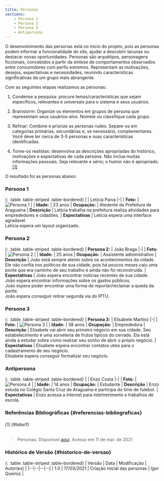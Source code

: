 ```yaml
---
title: Personas
sections:
    - Persona 1
    - Persona 2
    - Persona 3
    - Antipersona
---
```


O desenvolvimento das personas está no início do projeto, pois as personas podem informar a funcionalidade do site, ajudar a descobrir lacunas ou destacar novas oportunidades.
Personas são arquétipos, personagens ficcionais, concebidos a partir da síntese de comportamentos observados entre consumidores com perfis extremos. Representam as motivações, desejos, expectativas e necessidades, reunindo características significativas de um grupo mais abrangente.

Com as seguintes etapas realizamos as personas:
1. Condense a pesquisa: procure temas/características que sejam específicos, relevantes e universais para o sistema e seus usuários.

2. Brainstorm: Organize os elementos em grupos de persona que representam seus usuários-alvo. Nomeie ou classifique cada grupo.

3. Refinar: Combine e priorize as personas rudes. Separe-os em categorias primárias, secundárias e, se necessário, complementares. Você deve ter cerca de 3-5 personas e suas características identificadas.

4. Torne-os realistas: desenvolva as descrições apropriadas do histórico, motivações e expectativas de cada persona. Não inclua muitas informações pessoais. Seja relevante e sério; o humor não é apropriado. [[1]](#label1)

O resultado foi as personas abaixo:

### Persona 1
<div class="table-responsive">

{: .table .table-striped .table-bordered}
|  | Letícia Paiva
|-|
| **Foto:** | ![Persona 1](assets/images/personas/Persona1.jpeg) |
| **Idade:** | 23 anos
| **Ocupação:** | Atedente da Prefeitura de Araguaína
| **Descrição** | Letícia trabalha na prefeitura realiza atividades para emprededores e cidadões.
| **Expectativas** | Letícia espera uma interface agradavel.<br>Letícia espera um layout organizado.

</div>


### Persona 2
<div class="table-responsive">

{: .table .table-striped .table-bordered}
| **Persona 2:** | João Braga
|-|
| **Foto:** | ![Persona 2](assets/images/personas/Persona2.jpeg) |
| **Idade:** | 25 anos
| **Ocupação:** | Assistente administrativo
| **Descrição** | João está sempre atento sobre os acontecimentos da cidade. Ele não confia nos políticos de sua cidade, pois há poucos meses caiu uma ponte que era caminho de seu trabalho e ainda não foi reconstruída.
| **Expectativas** | João espera encontrar notícias recentes de sua cidade.<br> João espera encontrar informações sobre os gastos públicos.<br>João espera poder encontrar uma forma de reportar/reclamar a queda da ponte.<br>João espera conseguir retirar segunda via do IPTU.


</div>

### Persona 3
<div class="table-responsive">

{: .table .table-striped .table-bordered}
| **Persona 3:** | Elisabete Martinz
|-|
| **Foto:** | ![Persona 3](assets/images/personas/Persona3.jpeg) |
| **Idade:** | 38 anos
| **Ocupação:** | Emprededora
| **Descrição** | Elisabete vai abrir seu primeiro négocio em sua cidade. Seu estabelecimento é uma sorveteria de frutos tipicos do cerrado. Ela está ainda a estudar sobre como realizar seu sonho de abrir o própio negócio.
| **Expectativas** | Elisabete espera encontrar contatos uteis para o cadastramento de seu negócio.<br>Elisabete espera conseguir formalizar seu negócio.

</div>

### Antipersona
<div class="table-responsive">

{: .table .table-striped .table-bordered}
|  | Enzo Costa
|-|
| **Foto:** | ![Persona 4](assets/images/personas/Persona4.jpeg) |
| **Idade:** | 14 anos
| **Ocupação:** | Estudante
| **Descrição** | Enzo estuda no Colégio Santa Cruz de Araguaína e participa do time de futebol.
| **Expectativas** | Enzo acessa a internet para intertrerimento e trabalhos de escola.

</div>

### Referências Bibliográficas {#referencias-bibliograficas}

###### [1] {#label1}
> Personas. Disponível [aqui](https://www.usability.gov/how-to-and-tools/methods/personas.html). Acesso em 11 de mar. de 2021

### Histórico de Versão {#historico-de-versao}

<div class="table-responsive">

{: .table .table-striped .table-bordered}
| Versão | Data | Modificação | Autor(es) |
|--|--|--|--|
| 1.0 | 17/03/2021 | Criação inicial das personas | Igor Queiroz |

</div>